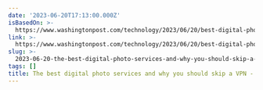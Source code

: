 ```yaml
---
date: '2023-06-20T17:13:00.000Z'
isBasedOn: >-
  https://www.washingtonpost.com/technology/2023/06/20/best-digital-photo-services/
link: >-
  https://www.washingtonpost.com/technology/2023/06/20/best-digital-photo-services/
slug: >-
  2023-06-20-the-best-digital-photo-services-and-why-you-should-skip-a-vpn-the-washing
tags: []
title: The best digital photo services and why you should skip a VPN - The Washing
---
```


